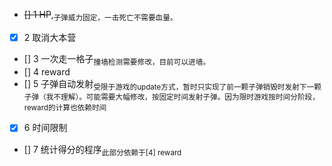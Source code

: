 - ~~[] 1 HP~~,<sub>子弹威力固定，一击死亡不需要血量。</sub>
- [x] 2 取消大本营
- [] 3 一次走一格子<sub>撞墙检测需要修改，目前可以进墙。</sub>
- [] 4 reward
- [] 5 子弹自动发射<sub>受限于游戏的update方式，暂时只实现了前一颗子弹销毁时发射下一颗子弹（我不理解）。可能需要大幅修改，按固定时间发射子弹。因为限时游戏按时间分阶段，reward的计算也依赖时间</sub>
- [x] 6 时间限制
- [] 7 统计得分的程序<sub>此部分依赖于[4] reward</sub>